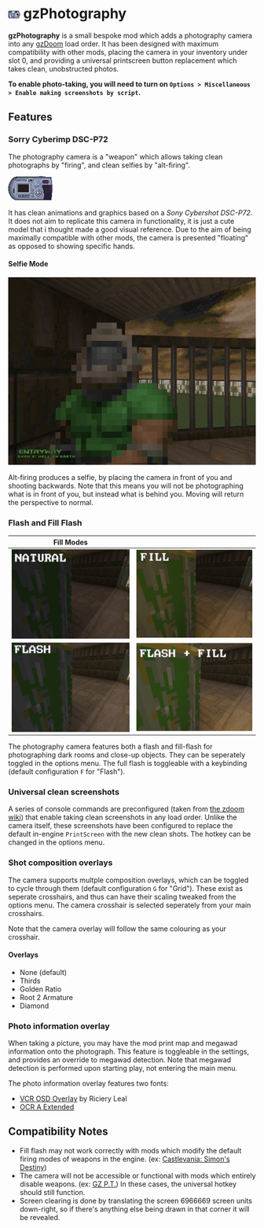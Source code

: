 # ![Icon](/graphics/I_PHCM.png) gzPhotography

**gzPhotography** is a small bespoke mod which adds a photography camera into any [gzDoom](https://zdoom.org/downloads) load order. It has been designed with maximum compatibility with other mods, placing the camera in your inventory under slot 0, and providing a universal printscreen button replacement which takes clean, unobstructed photos.

**To enable photo-taking, you will need to turn on `Options > Miscellaneous > Enable making screenshots by script`.**

## Features

### Sorry Cyberimp DSC-P72
The photography camera is a "weapon" which allows taking clean photographs by "firing", and clean selfies by "alt-firing".

![Sony Cybershot DSC-P72, renamed to a Sorry Cyberimp](/sprites/PHCMA0.png)

It has clean animations and graphics based on a *Sony Cybershot DSC-P72*. It does not aim to replicate this camera in functionality, it is just a cute model that i thought made a good visual reference. Due to the aim of being maximally compatible with other mods, the camera is presented "floating" as opposed to showing specific hands.

#### Selfie Mode
![A selfie taken in the opening of Doom 2](/screenshots/selfie.png)

Alt-firing produces a selfie, by placing the camera in front of you and shooting backwards. Note that this means you will not be photographing what is in front of you, but instead what is behind you. Moving will return the perspective to normal.

### Flash and Fill Flash

| Fill Modes | |
| --- | --- |
| ![Natural lighting](/screenshots/natural.png) | ![Fill-flash lighting](/screenshots/fill.png)            |
| ![Flash lighting](/screenshots/flash.png)     | ![Full flash with lighting](/screenshots/flash_fill.png) |

The photography camera features both a flash and fill-flash for photographing dark rooms and close-up objects. They can be seperately toggled in the options menu. The full flash is toggleable with a keybinding (default configuration `F` for "Flash").

### Universal clean screenshots
A series of console commands are preconfigured (taken from [the zdoom wiki](https://zdoom.org/wiki/Screenshot#Creating_clean_screenshots)) that enable taking clean screenshots in any load order. Unlike the camera itself, these screenshots have been configured to replace the default in-engine `PrintScreen` with the new clean shots. The hotkey can be changed in the options menu.

### Shot composition overlays
The camera supports multple composition overlays, which can be toggled to cycle through them (default configuration `G` for "Grid"). These exist as seperate crosshairs, and thus can have their scaling tweaked from the options menu. The camera crosshair is selected seperately from your main crosshairs.

Note that the camera overlay will follow the same colouring as your crosshair.

#### Overlays
- None (default)
- Thirds
- Golden Ratio
- Root 2 Armature
- Diamond

### Photo information overlay
When taking a picture, you may have the mod print map and megawad information onto the photograph. This feature is toggleable in the settings, and provides an override to megawad detection. Note that megawad detection is performed upon starting play, not entering the main menu.

The photo information overlay features two fonts:
- [VCR OSD Overlay](https://www.dafont.com/vcr-osd-mono.font) by Riciery Leal
- [OCR A Extended](https://docs.microsoft.com/en-us/typography/font-list/ocr-a-extended)

## Compatibility Notes
- Fill flash may not work correctly with mods which modify the default firing modes of weapons in the engine. (ex: [Castlevania: Simon's Destiny](https://batandy.itch.io/simonsdestiny))
- The camera will not be accessible or functional with mods which entirely disable weapons. (ex: [GZ P.T.](https://batandy.itch.io/gz-pt)) In these cases, the universal hotkey should still function.
- Screen clearing is done by translating the screen 6966669 screen units down-right, so if there's anything else being drawn in that corner it will be revealed.